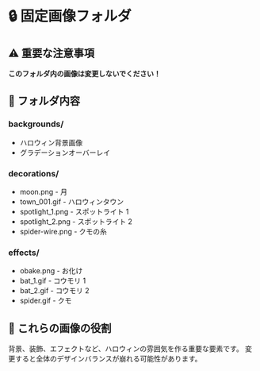 # 🔒 固定画像フォルダ

## ⚠️ 重要な注意事項

**このフォルダ内の画像は変更しないでください！**

## 📁 フォルダ内容

### backgrounds/

- ハロウィン背景画像
- グラデーションオーバーレイ

### decorations/

- moon.png - 月
- town_001.gif - ハロウィンタウン
- spotlight_1.png - スポットライト 1
- spotlight_2.png - スポットライト 2
- spider-wire.png - クモの糸

### effects/

- obake.png - お化け
- bat_1.gif - コウモリ 1
- bat_2.gif - コウモリ 2
- spider.gif - クモ

## 🎨 これらの画像の役割

背景、装飾、エフェクトなど、ハロウィンの雰囲気を作る重要な要素です。
変更すると全体のデザインバランスが崩れる可能性があります。
